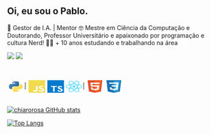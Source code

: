 ## Oi, eu sou o Pablo.
🖖 Gestor de I.A. | Mentor
🤓 Mestre em Ciência da Computação e Doutorando, Professor Universitário e apaixonado por programação e cultura Nerd!
👨‍💻 + 10 anos estudando e trabalhando na área
 
<div> 
  <a href="https://instagram.com/chiarorosa" target="_blank"><img src="https://img.shields.io/badge/-Instagram-%23E4405F?style=for-the-badge&logo=instagram&logoColor=white" target="_blank"></a>
  <a href="https://www.linkedin.com/in/pablodechiarorosa" target="_blank"><img src="https://img.shields.io/badge/-LinkedIn-%230077B5?style=for-the-badge&logo=linkedin&logoColor=white" target="_blank"></a>
</div>

  ##
  
<div style="display: inline_block"><br>
  <img align="center" alt="chiarorosa-Python" height="30" width="40" src="https://raw.githubusercontent.com/devicons/devicon/master/icons/python/python-original.svg">|
  <img align="center" alt="chiarorosa-Js" height="30" width="40" src="https://raw.githubusercontent.com/devicons/devicon/master/icons/javascript/javascript-plain.svg">
  <img align="center" alt="chiarorosa-Ts" height="30" width="40" src="https://raw.githubusercontent.com/devicons/devicon/master/icons/typescript/typescript-plain.svg">
  <img align="center" alt="chiarorosa-React" height="30" width="40" src="https://raw.githubusercontent.com/devicons/devicon/master/icons/react/react-original.svg">|
  <img align="center" alt="chiarorosa-HTML" height="30" width="40" src="https://raw.githubusercontent.com/devicons/devicon/master/icons/html5/html5-original.svg">
  <img align="center" alt="chiarorosa-CSS" height="30" width="40" src="https://raw.githubusercontent.com/devicons/devicon/master/icons/css3/css3-original.svg">
</div>

<br/>

[![chiarorosa GitHub stats](https://github-readme-stats.vercel.app/api?username=chiarorosa&show_icons=true&theme=tokyonight&count_private=true)](https://github.com/chiarorosa?tab=repositories)

[![Top Langs](https://github-readme-stats.vercel.app/api/top-langs/?username=chiarorosa&theme=tokyonight)](https://github.com/chiarorosa?tab=repositories)

